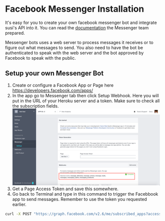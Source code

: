 # Facebook Messenger Installation

It's easy for you to create your own facebook messenger bot and integrate susi's API into it. You can read the  [documentation](https://developers.facebook.com/docs/messenger-platform/quickstart) the Messenger team prepared.

Messenger bots uses a web server to process messages it receives or to figure out what messages to send. You also need to have the bot be authenticated to speak with the web server and the bot approved by Facebook to speak with the public.

## Setup your own Messenger Bot

1. Create or configure a Facebook App or Page here https://developers.facebook.com/apps/
2. In the app go to Messenger tab then click Setup Webhook. Here you will put in the URL of your Heroku server and a token. Make sure to check all the subscription fields. 
![FB Settings](/images/fb_settings.png)
3. Get a Page Access Token and save this somewhere. 
4. Go back to Terminal and type in this command to trigger the Facebbook app to send messages. Remember to use the token you requested earlier.

```bash
curl -X POST "https://graph.facebook.com/v2.6/me/subscribed_apps?access_token=<PAGE_ACCESS_TOKEN>"
```

